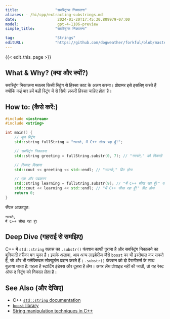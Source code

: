 ```yaml
---
title:                "सबस्ट्रिंग्स निकालना"
aliases: - /hi/cpp/extracting-substrings.md
date:                  2024-01-20T17:45:30.809979-07:00
model:                 gpt-4-1106-preview
simple_title:         "सबस्ट्रिंग्स निकालना"

tag:                  "Strings"
editURL:              "https://github.com/dogweather/forkful/blob/master/content/hi/cpp/extracting-substrings.md"
---
```


{{< edit_this_page >}}

## What & Why? (क्या और क्यों?)
सबस्ट्रिंग निकालना मतलब किसी स्ट्रिंग से हिस्सा काट के अलग करना। प्रोग्रामर इसे इसलिए करते हैं क्योंकि कई बार हमें बड़ी स्ट्रिंग में से सिर्फ ज़रूरी हिस्सा चाहिए होता है।

## How to: (कैसे करें:)
```C++
#include <iostream>
#include <string>

int main() {
    // मूल स्ट्रिंग
    std::string fullString = "नमस्ते, मैं C++ सीख रहा हूँ!";

    // सबस्ट्रिंग निकालना
    std::string greeting = fullString.substr(0, 7); // "नमस्ते," को निकालें

    // रिजल्ट दिखाना
    std::cout << greeting << std::endl; // "नमस्ते," प्रिंट होगा

    // एक और उदाहरण
    std::string learning = fullString.substr(9); // "मैं C++ सीख रहा हूँ!" को निकालें
    std::cout << learning << std::endl; // "मैं C++ सीख रहा हूँ!" प्रिंट होगा
    return 0;
}
```
सैंपल आउटपुट:
```
नमस्ते,
मैं C++ सीख रहा हूँ!
```

## Deep Dive (गहराई से समझिए)
C++ में `std::string` क्लास का `.substr()` फंक्शन काफी पुराना है और सबस्ट्रिंग निकालने का बुनियादी तरीका बन चुका है। इसके अलावा, आप अन्य लाइब्रेरीज जैसे `boost` का भी इस्तेमाल कर सकते हैं, जो और भी फ्लेक्सिबल सोल्यूशंस प्रदान करते हैं। `.substr()` फंक्शन को दो पैरामीटर्स के साथ बुलाया जाता है: पहला है स्टार्टिंग इंडेक्स और दूसरा है लेंथ। अगर लेंथ प्रोवाइड नहीं की जाती, तो यह रेस्ट ऑफ द स्ट्रिंग को निकाल लेता है।

## See Also (और देखिए)
- C++ [`std::string` documentation](https://en.cppreference.com/w/cpp/string/basic_string)
- [`boost` library](https://www.boost.org/)
- [String manipulation techniques in C++](https://www.cplusplus.com/articles/string_manipulation/)
